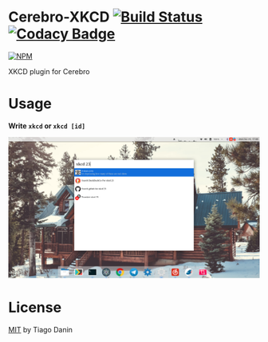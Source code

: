 # Cerebro-XKCD [![Build Status](https://travis-ci.org/TiagoDanin/Cerebro-XKCD.png?branch=master)](https://travis-ci.org/TiagoDanin/Cerebro-XKCD) [![Codacy Badge](https://api.codacy.com/project/badge/Grade/4187e94736a54d1789cf2b586d660467)](https://app.codacy.com/app/tiagodanin/Cerebro-XKCD?utm_source=github.com&utm_medium=referral&utm_content=TiagoDanin/Cerebro-XKCD&utm_campaign=badger)

[![NPM](https://nodei.co/npm/cerebro-xkcd.png?downloads=true&downloadRank=true&stars=true)](https://nodei.co/npm/cerebro-xkcd./)

XKCD plugin for Cerebro


# Usage

**Write `xkcd` or `xkcd [id]`**

![Screenshots](https://raw.githubusercontent.com/TiagoDanin/Cerebro-XKCD/master/Screenshots.png)


# License
[MIT](https://github.com/TiagoDanin/Cerebro-XKCD/blob/master/LICENSE) by Tiago Danin
